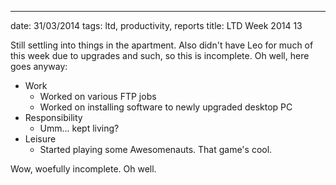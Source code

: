 ---
date: 31/03/2014
tags: ltd, productivity, reports
title: LTD Week 2014 13

Still settling into things in the apartment.  Also didn't have Leo for much of this week due to upgrades and such, so this is incomplete.  Oh well, here goes anyway:

  - Work
    - Worked on various FTP jobs
    - Worked on installing software to newly upgraded desktop PC
  - Responsibility
    - Umm... kept living?
  - Leisure
    - Started playing some Awesomenauts.  That game's cool.
    
Wow, woefully incomplete.  Oh well.